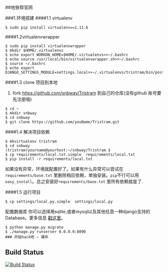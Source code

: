 ##地铁帮官网

###1.环境搭建
####1.1 virtualenv
```
$ sudo pip install virtualenv==1.11.6
```

####1.2virtualenvwrapper
```
$ sudo pip install virtualenvwrapper
$ mkdir $HOME/.virtualenvs
$ echo export WORKON_HOME=$HOME/.virtualenvs>>~/.bashrc
$ echo source /usr/local/bin/virtualenvwrapper.sh>>~/.bashrc
$ source ~/.bashrc
$ echo export DJANGO_SETTINGS_MODULE=settings.local>>~/.virtualenvs/tristram/bin/postactivate 
```

####1.3 clone 项目到本地
 1. fork https://github.com/snbway/Tristram 到自己的仓库(没有github 账号要先注册哦)
 ```
 $ cd ~
 $ mkdir snbway
 $ cd snbway
 $ git clone https://github.com/youName/Tristram.git
 ```

####1.4 解决项目依赖
 ```
 $ mkvirtualenv tristram
 $ cd snbway
 (tristram)yourname@yourhost:~/snbway/Tristram $
 $ cp requirements/local.txt.simple  requirements/local.txt
 $ pip install -r requirements/local.txt
 ```
 如果没有异常，环境就配置好了。如果有什么异常可以尝试在`requirements/base.txt` 里删除相应依赖，单独安装。`pip`不行可以用`easy_install`。总之安装好`requirements/base.txt` 里所有依赖就是了.

####1.5 运行项目
 ```
 $ cp settings/local.py.simple  settings/local.py
 ```
 配置数据库
 你可以选择用sqlite,或者mysql以及其他任意一种django支持的Database。更多信息 [戳这里][1]。

 ```
 $ python manage.py migrate
 $ ./manage.py runserver 0.0.0.0:8090
### 开始hack吧 ~ 骚年
 ```
## Build Status
 
[![Build Status](https://travis-ci.org/quxiaolong1504/Tristram.svg?branch=master)](https://travis-ci.org/quxiaolong1504/Tristram)

 [1]: https://docs.djangoproject.com/en/1.8/ref/settings/#databases


